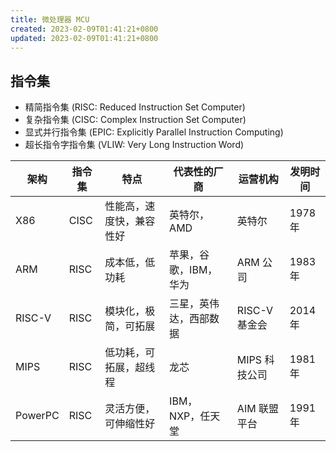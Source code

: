 ```yaml
---
title: 微处理器 MCU
created: 2023-02-09T01:41:21+0800
updated: 2023-02-09T01:41:21+0800
---
```



## 指令集

- 精简指令集 (RISC: Reduced Instruction Set Computer)
- 复杂指令集 (CISC: Complex Instruction Set Computer)
- 显式并行指令集 (EPIC: Explicitly Parallel Instruction Computing)
- 超长指令字指令集 (VLIW: Very Long Instruction Word)

| 架构    | 指令集 | 特点                     | 代表性的厂商           | 运营机构      | 发明时间 |
|---------|--------|--------------------------|------------------------|---------------|----------|
| X86     | CISC   | 性能高，速度快，兼容性好 | 英特尔，AMD            | 英特尔        | 1978 年  |
| ARM     | RISC   | 成本低，低功耗           | 苹果，谷歌，IBM，华为  | ARM 公司      | 1983 年  |
| RISC-V  | RISC   | 模块化，极简，可拓展     | 三星，英伟达，西部数据 | RISC-V 基金会 | 2014 年  |
| MIPS    | RISC   | 低功耗，可拓展，超线程   | 龙芯                   | MIPS 科技公司 | 1981 年  |
| PowerPC | RISC   | 灵活方便，可伸缩性好     | IBM，NXP，任天堂       | AIM 联盟平台  | 1991 年  |
